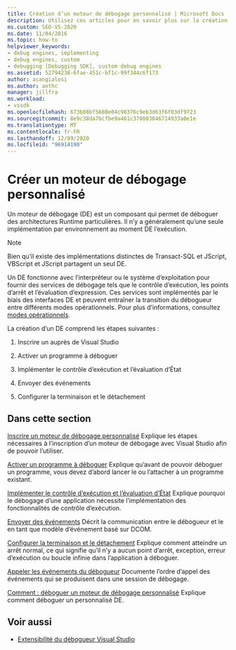 ```yaml
---
title: Création d’un moteur de débogage personnalisé | Microsoft Docs
description: Utilisez ces articles pour en savoir plus sur la création d’un moteur de débogage qui permet de déboguer des architectures Runtime particulières.
ms.custom: SEO-VS-2020
ms.date: 11/04/2016
ms.topic: how-to
helpviewer_keywords:
- debug engines, implementing
- debug engines, custom
- debugging [Debugging SDK], custom debug engines
ms.assetid: 52794238-6fae-451c-bf1c-99f344c6f173
author: acangialosi
ms.author: anthc
manager: jillfra
ms.workload:
- vssdk
ms.openlocfilehash: 673b08bf5680e04c90376c9eb3d63f6f03df9723
ms.sourcegitcommit: 8e9c38da7bcfbe9a461c378083846714933a0e1e
ms.translationtype: MT
ms.contentlocale: fr-FR
ms.lasthandoff: 12/09/2020
ms.locfileid: "96914190"
---
```

# <a name="create-a-custom-debug-engine"></a>Créer un moteur de débogage personnalisé
Un moteur de débogage (DE) est un composant qui permet de déboguer des architectures Runtime particulières. Il n’y a généralement qu’une seule implémentation par environnement au moment DE l’exécution.

> [!NOTE]
> Bien qu’il existe des implémentations distinctes de Transact-SQL et JScript, VBScript et JScript partagent un seul DE.

 Un DE fonctionne avec l’interpréteur ou le système d’exploitation pour fournir des services de débogage tels que le contrôle d’exécution, les points d’arrêt et l’évaluation d’expression. Ces services sont implémentés par le biais des interfaces DE et peuvent entraîner la transition du débogueur entre différents modes opérationnels. Pour plus d’informations, consultez [modes opérationnels](../../extensibility/debugger/operational-modes.md).

 La création d’un DE comprend les étapes suivantes :

1. Inscrire un auprès de Visual Studio

2. Activer un programme à déboguer

3. Implémenter le contrôle d’exécution et l’évaluation d’État

4. Envoyer des événements

5. Configurer la terminaison et le détachement

## <a name="in-this-section"></a>Dans cette section
 [Inscrire un moteur de débogage personnalisé](../../extensibility/debugger/registering-a-custom-debug-engine.md) Explique les étapes nécessaires à l’inscription d’un moteur de débogage avec Visual Studio afin de pouvoir l’utiliser.

 [Activer un programme à déboguer](../../extensibility/debugger/enabling-a-program-to-be-debugged.md) Explique qu’avant de pouvoir déboguer un programme, vous devez d’abord lancer le ou l’attacher à un programme existant.

 [Implémenter le contrôle d’exécution et l’évaluation d’État](../../extensibility/debugger/execution-control-and-state-evaluation.md) Explique pourquoi le débogage d’une application nécessite l’implémentation des fonctionnalités de contrôle d’exécution.

 [Envoyer des événements](../../extensibility/debugger/sending-events.md) Décrit la communication entre le débogueur et le en tant que modèle d’événement basé sur DCOM.

 [Configurer la terminaison et le détachement](../../extensibility/debugger/termination-and-detaching.md) Explique comment atteindre un arrêt normal, ce qui signifie qu’il n’y a aucun point d’arrêt, exception, erreur d’exécution ou boucle infinie dans l’application à déboguer.

 [Appeler les événements du débogueur](../../extensibility/debugger/calling-debugger-events.md) Documente l’ordre d’appel des événements qui se produisent dans une session de débogage.

 [Comment : déboguer un moteur de débogage personnalisé](../../extensibility/debugger/how-to-debug-a-custom-debug-engine.md) Explique comment déboguer un personnalisé DE.

## <a name="see-also"></a>Voir aussi
- [Extensibilité du débogueur Visual Studio](../../extensibility/debugger/visual-studio-debugger-extensibility.md)
